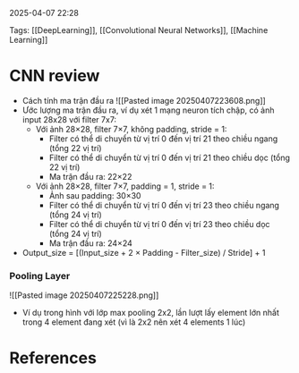 2025-04-07 22:28


Tags: [[DeepLearning]], [[Convolutional Neural Networks]], [[Machine Learning]]

# CNN review

- Cách tính ma trận đầu ra
![[Pasted image 20250407223608.png]]
- Ước lượng ma trận đầu ra, ví dụ xét 1 mạng neuron tích chập, có ảnh input 28x28 với filter 7x7:
	- Với ảnh 28×28, filter 7×7, không padding, stride = 1:
		- Filter có thể di chuyển từ vị trí 0 đến vị trí 21 theo chiều ngang (tổng 22 vị trí)
		- Filter có thể di chuyển từ vị trí 0 đến vị trí 21 theo chiều dọc (tổng 22 vị trí)
		- Ma trận đầu ra: 22×22
	- Với ảnh 28×28, filter 7×7, padding = 1, stride = 1:
		- Ảnh sau padding: 30×30
		- Filter có thể di chuyển từ vị trí 0 đến vị trí 23 theo chiều ngang (tổng 24 vị trí)
		- Filter có thể di chuyển từ vị trí 0 đến vị trí 23 theo chiều dọc (tổng 24 vị trí)
		- Ma trận đầu ra: 24×24
- Output_size = [(Input_size + 2 × Padding - Filter_size) / Stride] + 1
###  Pooling Layer
![[Pasted image 20250407225228.png]]
- Ví dụ trong hình với lớp max pooling 2x2, lần lượt lấy element lớn nhất trong 4 element đang xét (vì là 2x2 nên xét 4 elements 1 lúc)


# References
